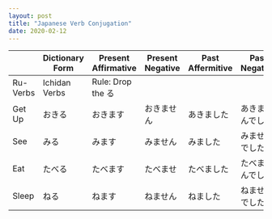 ```yaml
---
layout: post
title: "Japanese Verb Conjugation"
date: 2020-02-12
---
```


|          | Dictionary Form | Present Affirmative | Present Negative | Past Affermitive | Past Negative |
|----------|-----------------|---------------------|------------------|------------------|---------------|
| Ru-Verbs | Ichidan Verbs   | Rule: Drop the る    |                  |                  |               |
| Get Up   | おきる             | おきます                | おきません            | あきました            | あきませんでした      |
| See      | みる              | みます                 | みません             | みました             | みませんでした       |
| Eat      | たべる             | たべます                | たべませ             | たべました            | たべませんでした      |
| Sleep    | ねる              | ねます                 | ねません             | ねました             | ねませんでした       |
